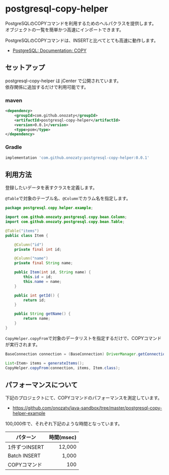 # postgresql-copy-helper

PostgreSQLのCOPYコマンドを利用するためのヘルパクラスを提供します。  
オブジェクトの一覧を簡単かつ高速にインポートできます。

PostgreSQLのCOPYコマンドは、INSERTと比べてとても高速に動作します。

* [PostgreSQL: Documentation: COPY](https://www.postgresql.org/docs/current/sql-copy.html)

## セットアップ

postgresql-copy-helper は jCenter で公開されています。  
依存関係に追加するだけで利用可能です。

### maven

```xml
<dependency>
	<groupId>com.github.onozaty</groupId>
	<artifactId>postgresql-copy-helper</artifactId>
	<version>0.0.1</version>
	<type>pom</type>
</dependency>
```

### Gradle

```groovy
implementation 'com.github.onozaty:postgresql-copy-helper:0.0.1'
```

## 利用方法

登録したいデータを表すクラスを定義します。

`@Table`で対象のテーブル名、`@Column`でカラム名を指定します。

```java
package postgresql.copy.helper.example;

import com.github.onozaty.postgresql.copy.bean.Column;
import com.github.onozaty.postgresql.copy.bean.Table;

@Table("items")
public class Item {

    @Column("id")
    private final int id;

    @Column("name")
    private final String name;

    public Item(int id, String name) {
        this.id = id;
        this.name = name;
    }

    public int getId() {
        return id;
    }

    public String getName() {
        return name;
    }
}
```

`CopyHelper.copyFrom`で対象のデータリストを指定するだけで、COPYコマンドが実行されます。

```java
BaseConnection connection = (BaseConnection) DriverManager.getConnection(DATABASE_URL, DATABASE_USER, DATABASE_PASSWORD);

List<Item> items = generateItems();
CopyHelper.copyFrom(connection, items, Item.class);
```

## パフォーマンスについて

下記のプロジェクトにて、COPYコマンドのパフォーマンスを測定しています。

* https://github.com/onozaty/java-sandbox/tree/master/postgresql-copy-helper-example

100,000件で、それぞれ下記のような時間となっています。

| パターン | 時間(msec) |
|---------|----------:|
| 1件ずつINSERT | 12,000 |
| Batch INSERT | 1,000 |
| COPYコマンド | 100 |

